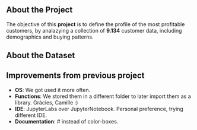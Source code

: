 #


## About the Project
The objective of this **project** is to define the profile of the most profitable customers, by analazying a collection of **9.134** customer data, including demographics and buying patterns.

## About the Dataset

## Improvements from previous project
* **OS**: We got used it more often.
* **Functions**: We stored them in a different folder to later import them as a library. Gràcies, Camille :)
* **IDE**: JupyterLabs over JupyterNotebook. Personal preference, trying different IDE.
* **Documentation**: # instead of color-boxes.
